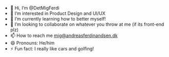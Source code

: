 - 👋 Hi, I’m @DetMigFerdi
- 👀 I’m interested in Product Design and UI/UX
- 🌱 I’m currently learning how to better myself!
- 💞️ I’m looking to collaborate on whatever you throw at me (if its front-end plz)
- 📫 How to reach me mig@andreasferdinandsen.dk
- 😄 Pronouns: He/him
- ⚡ Fun fact: I really like cars and golfing!

<!---
DetMigFerdi/DetMigFerdi is a ✨ special ✨ repository because its `README.md` (this file) appears on your GitHub profile.
You can click the Preview link to take a look at your changes.
--->
